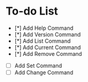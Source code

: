 # To-do List

- [*] Add Help Command
- [*] Add Version Command
- [*] Add List Command
- [*] Add Current Command
- [*] Add Remove Command
- [ ] Add Set Command
- [ ] Add Change Command

